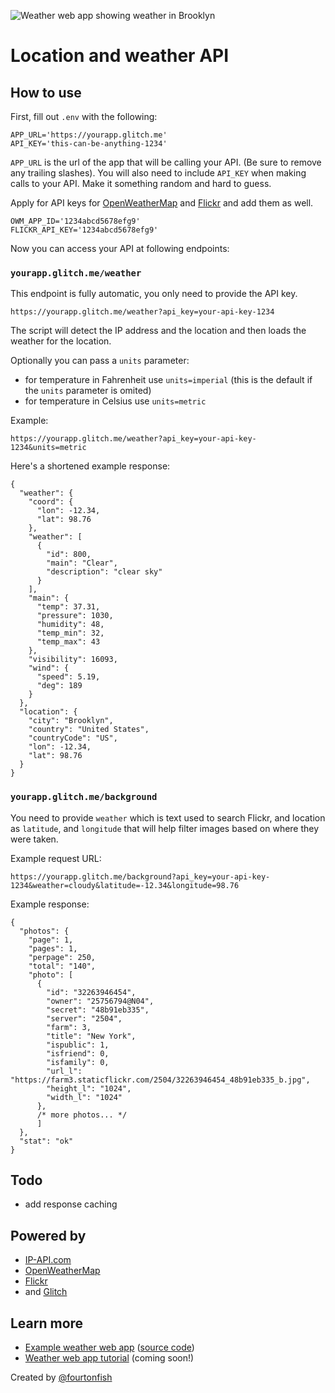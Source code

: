 ![Weather web app showing weather in Brooklyn](https://fourtonfish.com/wp-content/uploads/2019/03/web-apis-tutorial-06-app-finished-700x411.png)

# Location and weather API

## How to use

First, fill out `.env` with the following:

```
APP_URL='https://yourapp.glitch.me'
API_KEY='this-can-be-anything-1234'
```

`APP_URL` is the url of the app that will be calling your API. (Be sure to remove any trailing slashes). You will also need to include `API_KEY` when making calls to your API. Make it something random and hard to guess.

Apply for API keys for [OpenWeatherMap](https://openweathermap.org/api) and [Flickr](http://www.flickr.com/services/apps/create/apply/) and add them as well.

```
OWM_APP_ID='1234abcd5678efg9'
FLICKR_API_KEY='1234abcd5678efg9'
```

Now you can access your API at following endpoints:

### `yourapp.glitch.me/weather`

This endpoint is fully automatic, you only need to provide the API key.


```
https://yourapp.glitch.me/weather?api_key=your-api-key-1234
```

The script will detect the IP address and the location and then loads the weather for the location.

Optionally you can pass a `units` parameter:

- for temperature in Fahrenheit use `units=imperial` (this is the default if the `units` parameter is omited)
- for temperature in Celsius use `units=metric`

Example:

```
https://yourapp.glitch.me/weather?api_key=your-api-key-1234&units=metric
```

Here's a shortened example response:

```
{
  "weather": {
    "coord": {
      "lon": -12.34,
      "lat": 98.76
    },
    "weather": [
      {
        "id": 800,
        "main": "Clear",
        "description": "clear sky"
      }
    ],
    "main": {
      "temp": 37.31,
      "pressure": 1030,
      "humidity": 48,
      "temp_min": 32,
      "temp_max": 43
    },
    "visibility": 16093,
    "wind": {
      "speed": 5.19,
      "deg": 189
    }
  },
  "location": {
    "city": "Brooklyn",
    "country": "United States",
    "countryCode": "US",
    "lon": -12.34,
    "lat": 98.76
  }
}
```


### `yourapp.glitch.me/background`

You need to provide `weather` which is text used to search Flickr, and location as `latitude`, and `longitude` that will help filter images based on where they were taken.

Example request URL:

```
https://yourapp.glitch.me/background?api_key=your-api-key-1234&weather=cloudy&latitude=-12.34&longitude=98.76
```


Example response:

```
{
  "photos": {
    "page": 1,
    "pages": 1,
    "perpage": 250,
    "total": "140",
    "photo": [
      {
        "id": "32263946454",
        "owner": "25756794@N04",
        "secret": "48b91eb335",
        "server": "2504",
        "farm": 3,
        "title": "New York",
        "ispublic": 1,
        "isfriend": 0,
        "isfamily": 0,
        "url_l": "https://farm3.staticflickr.com/2504/32263946454_48b91eb335_b.jpg",
        "height_l": "1024",
        "width_l": "1024"
      },
      /* more photos... */
      ]
  },
  "stat": "ok"
}
```

## Todo

- add response caching

## Powered by

- [IP-API.com](http://ip-api.com)
- [OpenWeatherMap](https://openweathermap.org/api)
- [Flickr](http://flickr.com/services/api/)
- and [Glitch](https://glitch.com)

## Learn more

- [Example weather web app](https://weather-web-app.glitch.me/) ([source code](https://glitch.com/edit/#!/weather-web-app?path=README.md))
- [Weather web app tutorial](https://fourtonfish.com/blog/weather-web-app-web-api-tutorial/) (coming soon!)

Created by [@fourtonfish](https://twitter.com/fourtonfish) 